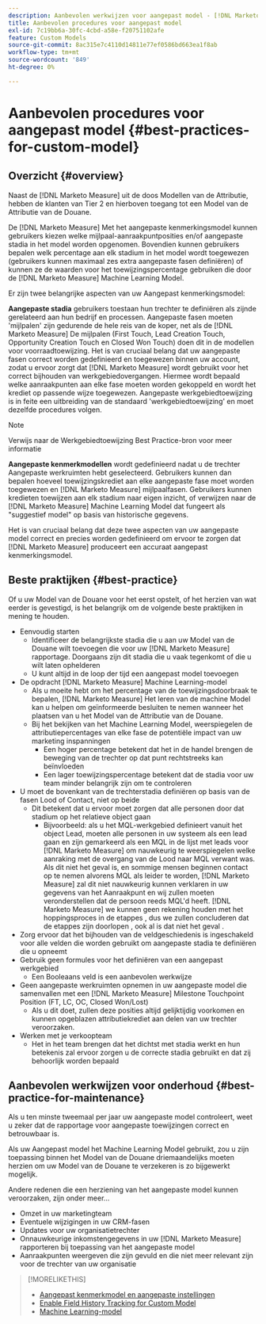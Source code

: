 ```yaml
---
description: Aanbevolen werkwijzen voor aangepast model - [!DNL Marketo Measure] - Productdocumentatie
title: Aanbevolen procedures voor aangepast model
exl-id: 7c19bb6a-30fc-4cbd-a58e-f20751102afe
feature: Custom Models
source-git-commit: 8ac315e7c4110d14811e77ef0586bd663ea1f8ab
workflow-type: tm+mt
source-wordcount: '849'
ht-degree: 0%

---
```


# Aanbevolen procedures voor aangepast model {#best-practices-for-custom-model}

## Overzicht {#overview}

Naast de [!DNL Marketo Measure] uit de doos Modellen van de Attributie, hebben de klanten van Tier 2 en hierboven toegang tot een Model van de Attributie van de Douane.

De [!DNL Marketo Measure] Met het aangepaste kenmerkingsmodel kunnen gebruikers kiezen welke mijlpaal-aanraakpuntposities en/of aangepaste stadia in het model worden opgenomen. Bovendien kunnen gebruikers bepalen welk percentage aan elk stadium in het model wordt toegewezen (gebruikers kunnen maximaal zes extra aangepaste fasen definiëren) of kunnen ze de waarden voor het toewijzingspercentage gebruiken die door de [!DNL Marketo Measure] Machine Learning Model.

Er zijn twee belangrijke aspecten van uw Aangepast kenmerkingsmodel:

**Aangepaste stadia** gebruikers toestaan hun trechter te definiëren als zijnde gerelateerd aan hun bedrijf en processen. Aangepaste fasen moeten &#39;mijlpalen&#39; zijn gedurende de hele reis van de koper, net als de [!DNL Marketo Measure] De mijlpalen (First Touch, Lead Creation Touch, Opportunity Creation Touch en Closed Won Touch) doen dit in de modellen voor voorraadtoewijzing. Het is van cruciaal belang dat uw aangepaste fasen correct worden gedefinieerd en toegewezen binnen uw account, zodat u ervoor zorgt dat [!DNL Marketo Measure] wordt gebruikt voor het correct bijhouden van werkgebiedovergangen. Hiermee wordt bepaald welke aanraakpunten aan elke fase moeten worden gekoppeld en wordt het krediet op passende wijze toegewezen. Aangepaste werkgebiedtoewijzing is in feite een uitbreiding van de standaard &#39;werkgebiedtoewijzing&#39; en moet dezelfde procedures volgen.

>[!NOTE]
>
>Verwijs naar de Werkgebiedtoewijzing Best Practice-bron voor meer informatie

**Aangepaste kenmerkmodellen** wordt gedefinieerd nadat u de trechter Aangepaste werkruimten hebt geselecteerd. Gebruikers kunnen dan bepalen hoeveel toewijzingskrediet aan elke aangepaste fase moet worden toegewezen en [!DNL Marketo Measure] mijlpaalfasen. Gebruikers kunnen kredieten toewijzen aan elk stadium naar eigen inzicht, of verwijzen naar de [!DNL Marketo Measure] Machine Learning Model dat fungeert als &quot;suggestief model&quot; op basis van historische gegevens.

Het is van cruciaal belang dat deze twee aspecten van uw aangepaste model correct en precies worden gedefinieerd om ervoor te zorgen dat [!DNL Marketo Measure] produceert een accuraat aangepast kenmerkingsmodel.

## Beste praktijken {#best-practice}

Of u uw Model van de Douane voor het eerst opstelt, of het herzien van wat eerder is gevestigd, is het belangrijk om de volgende beste praktijken in mening te houden.

* Eenvoudig starten
   * Identificeer de belangrijkste stadia die u aan uw Model van de Douane wilt toevoegen die voor uw [!DNL Marketo Measure] rapportage. Doorgaans zijn dit stadia die u vaak tegenkomt of die u wilt laten ophelderen
   * U kunt altijd in de loop der tijd een aangepast model toevoegen
* De opdracht [!DNL Marketo Measure] Machine Learning-model
   * Als u moeite hebt om het percentage van de toewijzingsdoorbraak te bepalen, [!DNL Marketo Measure] Het leren van de machine Model kan u helpen om geïnformeerde besluiten te nemen wanneer het plaatsen van u het Model van de Attributie van de Douane.
   * Bij het bekijken van het Machine Learning Model, weerspiegelen de attributiepercentages van elke fase de potentiële impact van uw marketing inspanningen
      * Een hoger percentage betekent dat het in de handel brengen de beweging van de trechter op dat punt rechtstreeks kan beïnvloeden
      * Een lager toewijzingspercentage betekent dat de stadia voor uw team minder belangrijk zijn om te controleren
* U moet de bovenkant van de trechterstadia definiëren op basis van de fasen Lood of Contact, niet op beide
   * Dit betekent dat u ervoor moet zorgen dat alle personen door dat stadium op het relatieve object gaan
      * Bijvoorbeeld: als u het MQL-werkgebied definieert vanuit het object Lead, moeten alle personen in uw systeem als een lead gaan en zijn gemarkeerd als een MQL in de lijst met leads voor [!DNL Marketo Measure] om nauwkeurig te weerspiegelen welke aanraking met de overgang van de Lood naar MQL verwant was. Als dit niet het geval is, en sommige mensen beginnen contact op te nemen alvorens MQL als leider te worden, [!DNL Marketo Measure] zal dit niet nauwkeurig kunnen verklaren in uw gegevens van het Aanraakpunt en wij zullen moeten veronderstellen dat de persoon reeds MQL&#39;d heeft. [!DNL Marketo Measure] we kunnen geen rekening houden met het hoppingsproces in de etappes , dus we zullen concluderen dat de etappes zijn doorlopen , ook al is dat niet het geval .
* Zorg ervoor dat het bijhouden van de veldgeschiedenis is ingeschakeld voor alle velden die worden gebruikt om aangepaste stadia te definiëren die u opneemt
* Gebruik geen formules voor het definiëren van een aangepast werkgebied
   * Een Booleaans veld is een aanbevolen werkwijze
* Geen aangepaste werkruimten opnemen in uw aangepaste model die samenvallen met een [!DNL Marketo Measure] Milestone Touchpoint Position (FT, LC, OC, Closed Won/Lost)
   * Als u dit doet, zullen deze posities altijd gelijktijdig voorkomen en kunnen opgeblazen attributiekrediet aan delen van uw trechter veroorzaken.
* Werken met je verkoopteam
   * Het in het team brengen dat het dichtst met stadia werkt en hun betekenis zal ervoor zorgen u de correcte stadia gebruikt en dat zij behoorlijk worden bepaald

## Aanbevolen werkwijzen voor onderhoud {#best-practice-for-maintenance}

Als u ten minste tweemaal per jaar uw aangepaste model controleert, weet u zeker dat de rapportage voor aangepaste toewijzingen correct en betrouwbaar is.

Als uw Aangepast model het Machine Learning Model gebruikt, zou u zijn toepassing binnen het Model van de Douane driemaandelijks moeten herzien om uw Model van de Douane te verzekeren is zo bijgewerkt mogelijk.

Andere redenen die een herziening van het aangepaste model kunnen veroorzaken, zijn onder meer...

* Omzet in uw marketingteam
* Eventuele wijzigingen in uw CRM-fasen
* Updates voor uw organisatietrechter
* Onnauwkeurige inkomstengegevens in uw [!DNL Marketo Measure] rapporteren bij toepassing van het aangepaste model
* Aanraakpunten weergeven die zijn gevuld en die niet meer relevant zijn voor de trechter van uw organisatie

>[!MORELIKETHIS]
>
>* [Aangepast kenmerkmodel en aangepaste instellingen](/help/advanced-marketo-measure-features/custom-attribution-models/custom-attribution-model-and-setup.md)
>* [Enable Field History Tracking for Custom Model](/help/advanced-marketo-measure-features/custom-attribution-models/custom-model-setup-enable-field-history-tracking.md)
>* [Machine Learning-model](/help/advanced-marketo-measure-features/custom-attribution-models/machine-learning-model-faq.md)
